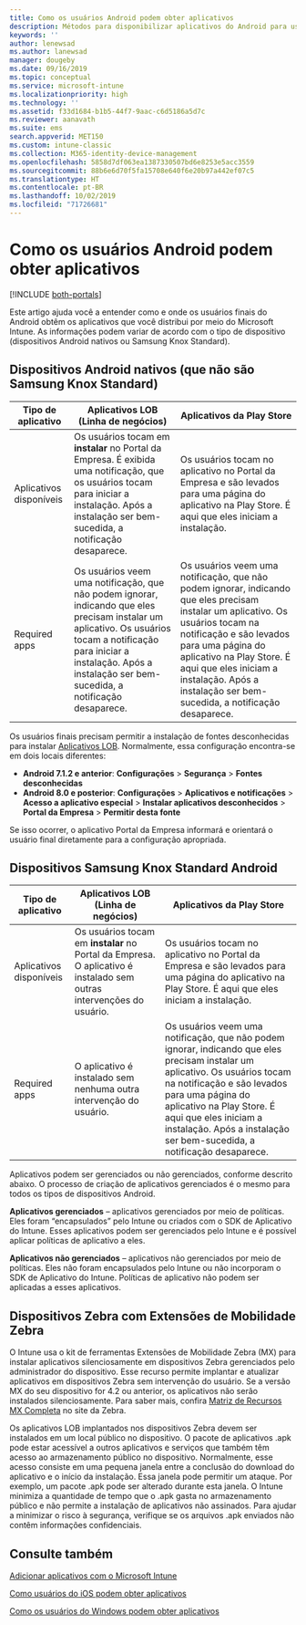 ```yaml
---
title: Como os usuários Android podem obter aplicativos
description: Métodos para disponibilizar aplicativos do Android para usuários finais
keywords: ''
author: lenewsad
ms.author: lanewsad
manager: dougeby
ms.date: 09/16/2019
ms.topic: conceptual
ms.service: microsoft-intune
ms.localizationpriority: high
ms.technology: ''
ms.assetid: f33d1684-b1b5-44f7-9aac-c6d5186a5d7c
ms.reviewer: aanavath
ms.suite: ems
search.appverid: MET150
ms.custom: intune-classic
ms.collection: M365-identity-device-management
ms.openlocfilehash: 5858d7df063ea1387330507bd6e8253e5acc3559
ms.sourcegitcommit: 88b6e6d70f5fa15708e640f6e20b97a442ef07c5
ms.translationtype: HT
ms.contentlocale: pt-BR
ms.lasthandoff: 10/02/2019
ms.locfileid: "71726681"
---
```

# <a name="how-your-android-users-get-their-apps"></a>Como os usuários Android podem obter aplicativos

[!INCLUDE [both-portals](../../intune-classic/includes/note-for-both-portals.md)]

Este artigo ajuda você a entender como e onde os usuários finais do Android obtêm os aplicativos que você distribui por meio do Microsoft Intune. As informações podem variar de acordo com o tipo de dispositivo (dispositivos Android nativos ou Samsung Knox Standard).

## <a name="native-non-samsung-knox-standard-android-devices"></a>Dispositivos Android nativos (que não são Samsung Knox Standard)

| Tipo de aplicativo | Aplicativos LOB (Linha de negócios) | Aplicativos da Play Store  |
| ------------- |-------------| -----|
| Aplicativos disponíveis      | Os usuários tocam em **instalar** no Portal da Empresa. É exibida uma notificação, que os usuários tocam para iniciar a instalação. Após a instalação ser bem-sucedida, a notificação desaparece. | Os usuários tocam no aplicativo no Portal da Empresa e são levados para uma página do aplicativo na Play Store. É aqui que eles iniciam a instalação.|
| Required apps      | Os usuários veem uma notificação, que não podem ignorar, indicando que eles precisam instalar um aplicativo. Os usuários tocam a notificação para iniciar a instalação. Após a instalação ser bem-sucedida, a notificação desaparece.    | Os usuários veem uma notificação, que não podem ignorar, indicando que eles precisam instalar um aplicativo. Os usuários tocam na notificação e são levados para uma página do aplicativo na Play Store. É aqui que eles iniciam a instalação. Após a instalação ser bem-sucedida, a notificação desaparece. |

Os usuários finais precisam permitir a instalação de fontes desconhecidas para instalar [Aplicativos LOB](../apps/lob-apps-android.md). Normalmente, essa configuração encontra-se em dois locais diferentes:

* **Android 7.1.2 e anterior**: **Configurações** > **Segurança** > **Fontes desconhecidas**
* **Android 8.0 e posterior**: **Configurações** > **Aplicativos e notificações** > **Acesso a aplicativo especial** > **Instalar aplicativos desconhecidos** > **Portal da Empresa** > **Permitir desta fonte**

Se isso ocorrer, o aplicativo Portal da Empresa informará e orientará o usuário final diretamente para a configuração apropriada. 

## <a name="samsung-knox-standard-android-devices"></a>Dispositivos Samsung Knox Standard Android

| Tipo de aplicativo | Aplicativos LOB (Linha de negócios) | Aplicativos da Play Store  |
| ------------- |-------------| -----|
| Aplicativos disponíveis      | Os usuários tocam em **instalar** no Portal da Empresa. O aplicativo é instalado sem outras intervenções do usuário. | Os usuários tocam no aplicativo no Portal da Empresa e são levados para uma página do aplicativo na Play Store. É aqui que eles iniciam a instalação.|
| Required apps      | O aplicativo é instalado sem nenhuma outra intervenção do usuário.    | Os usuários veem uma notificação, que não podem ignorar, indicando que eles precisam instalar um aplicativo. Os usuários tocam na notificação e são levados para uma página do aplicativo na Play Store. É aqui que eles iniciam a instalação. Após a instalação ser bem-sucedida, a notificação desaparece. |

Aplicativos podem ser gerenciados ou não gerenciados, conforme descrito abaixo. O processo de criação de aplicativos gerenciados é o mesmo para todos os tipos de dispositivos Android.

**Aplicativos gerenciados** – aplicativos gerenciados por meio de políticas. Eles foram “encapsulados” pelo Intune ou criados com o SDK de Aplicativo do Intune. Esses aplicativos podem ser gerenciados pelo Intune e é possível aplicar políticas de aplicativo a eles.

**Aplicativos não gerenciados** – aplicativos não gerenciados por meio de políticas. Eles não foram encapsulados pelo Intune ou não incorporam o SDK de Aplicativo do Intune. Políticas de aplicativo não podem ser aplicadas a esses aplicativos.

## <a name="zebra-devices-with-zebra-mobility-extensions"></a>Dispositivos Zebra com Extensões de Mobilidade Zebra

O Intune usa o kit de ferramentas Extensões de Mobilidade Zebra (MX) para instalar aplicativos silenciosamente em dispositivos Zebra gerenciados pelo administrador do dispositivo. Esse recurso permite implantar e atualizar aplicativos em dispositivos Zebra sem intervenção do usuário. Se a versão MX do seu dispositivo for 4.2 ou anterior, os aplicativos não serão instalados silenciosamente. Para saber mais, confira [Matriz de Recursos MX Completa](http://techdocs.zebra.com/mx/compatibility/) no site da Zebra.

Os aplicativos LOB implantados nos dispositivos Zebra devem ser instalados em um local público no dispositivo. O pacote de aplicativos .apk pode estar acessível a outros aplicativos e serviços que também têm acesso ao armazenamento público no dispositivo. Normalmente, esse acesso consiste em uma pequena janela entre a conclusão do download do aplicativo e o início da instalação. Essa janela pode permitir um ataque. Por exemplo, um pacote .apk pode ser alterado durante esta janela. O Intune minimiza a quantidade de tempo que o .apk gasta no armazenamento público e não permite a instalação de aplicativos não assinados. Para ajudar a minimizar o risco à segurança, verifique se os arquivos .apk enviados não contêm informações confidenciais.

## <a name="see-also"></a>Consulte também

[Adicionar aplicativos com o Microsoft Intune](../apps/apps-add.md)

[Como usuários do iOS podem obter aplicativos](end-user-apps-ios.md)

[Como os usuários do Windows podem obter aplicativos](end-user-apps-windows.md)
